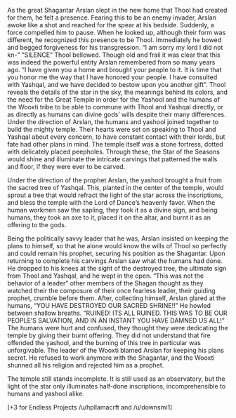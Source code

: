 As the great Shagantar Arslan slept in the new home that Thool had created for them, he felt a presence. Fearing this to be an enemy invader, Arslan awoke like a shot and reached for the spear at his bedside. Suddenly, a force compelled him to pause. When he looked up, although their form was different, he recognized this presence to be Thool. Immediately he bowed and begged forgiveness for his transgression. “I am sorry my lord I did not kn-” “SILENCE” Thool bellowed. Though old and frail it was clear that this was indeed the powerful entity Arslan remembered from so many years ago. “I have given you a home and brought your people to it. It is time that you honor me the way that I have honored your people. I have consulted with Yashqal, and we have decided to bestow upon you another gift”. Thool reveals the details of the star in the sky, the meanings behind its colors, and the need for the Great Temple in order for the Yashool and the humans of the Wooxti tribe to be able to commune with Thool and Yashqal directly, or as directly as humans can divine gods’ wills despite their many differences.  
Under the direction of Arslan, the humans and yashool joined together to build the mighty temple. Their hearts were set on speaking to Thool and Yashqal about every concern, to have constant contact with their lords, but fate had other plans in mind. The temple itself was a stone fortress, dotted with delicately placed peepholes. Through these, the Star of the Seasons would shine and illuminate the intricate carvings that patterned the walls and floor, if they were ever to be carved. 

Under the direction of the prophet Arslan, the yashool brought a fruit from the sacred tree of Yashqal. This, planted in the center of the temple, would sprout a tree that would refract the light of the star across the inscriptions, and bless the temple with the Lord of Dance’s heavenly favor. When the human workmen saw the sapling, they took it as a divine sign, and being humans, they took an axe to it, placed it on the altar, and burnt it as an offering to the gods. 

Being the politically savvy leader that he was, Arslan insisted on keeping the plans to himself, so that he alone would know the wills of Thool so perfectly and could remain his prophet, securing his position as the Shagantar.  Upon returning to complete his carvings Arslan saw what the humans had done. He dropped to his knees at the sight of the destroyed tree, the ultimate sign from Thool and Yashqal, and he wept in the open. “This was not the behavior of a leader” other members of the Shagan thought as they watched their the composure of their once fearless leader, their guiding prophet, crumble before them. After, collecting himself, Arslan glared at the humans, “YOU HAVE DESTROYED OUR SACRED SHRINE!!” He howled between shallow breaths. “RUINED! ITS ALL RUINED. THIS WAS TO BE OUR PEOPLE’S SALVATION, AND IN AN INSTANT YOU HAVE DAMNED US ALL!” 
The humans were hurt and confused, they thought they were dedicating the temple by giving their burnt offering. They did not understand that fire offended the yashool, and the burning of this tree in particular was unforgivable. The leader of the Wooxti blamed Arslan for keeping his plans secret. He refused to work anymore with the Shagantar, and the Wooxti shunned all his religion and rejected him as a prophet. 

The temple still stands incomplete. It is still used as an observatory, but the light of the star only illuminates half-done inscriptions, incomprehensible to humans and yashool alike. 

[+3 for Endless Projects /u/hpllamacrft and /u/downsmi1]